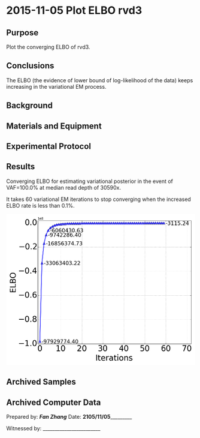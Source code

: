 2015-11-05 Plot ELBO rvd3
==============================

Purpose
------------
Plot the converging ELBO of rvd3.

Conclusions
-----------------
The ELBO (the evidence of lower bound of log-likelihood of the data) keeps increasing in the variational EM process.


Background
-----------------


Materials and Equipment
------------------------------


Experimental Protocol
---------------------------


Results
----------- 
Converging ELBO for estimating variational posterior in the event of VAF=$100.0\%$ at median read depth of 30590x.

It takes 60 variational EM iterations to stop converging when the increased ELBO rate is less than $0.1\%$. 

![](converge_ELBO.png)

Archived Samples
-------------------------

Archived Computer Data
------------------------------


Prepared by: _______Fan Zhang_______     Date: ______2105/11/05_______________


Witnessed by: ________________________
